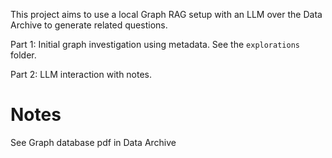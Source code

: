 This project aims to use a local Graph RAG setup with an LLM over the Data Archive to generate related questions.

Part 1: Initial graph investigation using metadata. See the `explorations` folder.

Part 2: LLM interaction with notes.

# Notes

See Graph database pdf in Data Archive